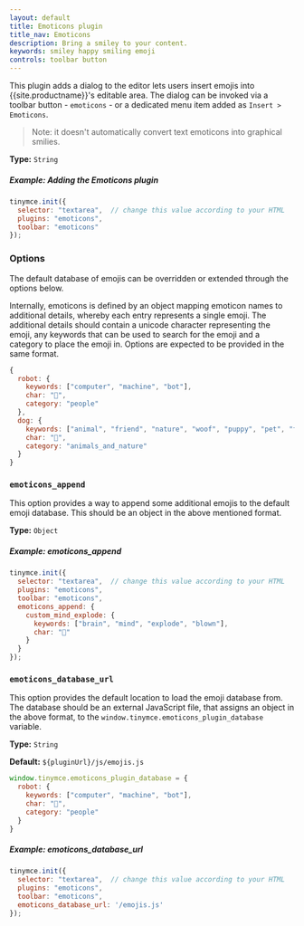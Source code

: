 ```yaml
---
layout: default
title: Emoticons plugin
title_nav: Emoticons
description: Bring a smiley to your content.
keywords: smiley happy smiling emoji
controls: toolbar button
---
```


This plugin adds a dialog to the editor lets users insert emojis into {{site.productname}}'s editable area. The dialog can be invoked via a toolbar button - `emoticons` - or a dedicated menu item added as `Insert > Emoticons`.

> Note: it doesn't automatically convert text emoticons into graphical smilies.

**Type:** `String`

##### Example: Adding the Emoticons plugin

```js
tinymce.init({
  selector: "textarea",  // change this value according to your HTML
  plugins: "emoticons",
  toolbar: "emoticons"
});
```

### Options

The default database of emojis can be overridden or extended through the options below.

Internally, emoticons is defined by an object mapping emoticon names to additional details, whereby each entry represents a single emoji. The additional details should contain a unicode character representing the emoji, any keywords that can be used to search for the emoji and a category to place the emoji in. Options are expected to be provided in the same format.

```js
{
  robot: {
    keywords: ["computer", "machine", "bot"],
    char: "🤖",
    category: "people"
  },
  dog: {
    keywords: ["animal", "friend", "nature", "woof", "puppy", "pet", "faithful"],
    char: "🐶",
    category: "animals_and_nature"
  }
}
```

### `emoticons_append`

This option provides a way to append some additional emojis to the default emoji database. This should be an object in the above mentioned format.

**Type:** `Object`

##### Example: emoticons_append

```js
tinymce.init({
  selector: "textarea",  // change this value according to your HTML
  plugins: "emoticons",
  toolbar: "emoticons",
  emoticons_append: {
    custom_mind_explode: {
      keywords: ["brain", "mind", "explode", "blown"],
      char: "🤯"
    }
  }
});
```

### `emoticons_database_url`

This option provides the default location to load the emoji database from. The database should be an external JavaScript file, that assigns an object in the above format, to the `window.tinymce.emoticons_plugin_database` variable.

**Type:** `String`

**Default:** `${pluginUrl}/js/emojis.js`

```js
window.tinymce.emoticons_plugin_database = {
  robot: {
    keywords: ["computer", "machine", "bot"],
    char: "🤖",
    category: "people"
  }
}
```

##### Example: emoticons_database_url

```js
tinymce.init({
  selector: "textarea",  // change this value according to your HTML
  plugins: "emoticons",
  toolbar: "emoticons",
  emoticons_database_url: '/emojis.js'
});
```
